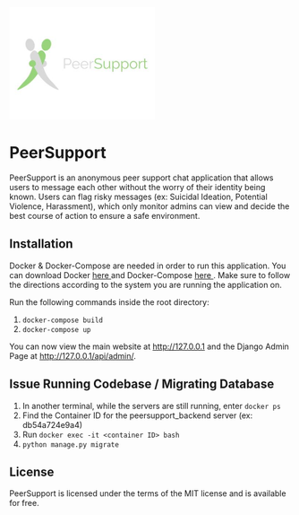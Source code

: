<img src="https://github.com/IanSteenstra/PeerSupport/blob/master/frontend/src/images/logo-hori.jpg" alt="PeerSupport logo" title="PeerSupport"  height="200" />

PeerSupport
=========================
PeerSupport is an anonymous peer support chat application that allows users to message each other without the worry of their identity being known. Users can flag risky messages (ex: Suicidal Ideation, Potential Violence, Harassment), which only monitor admins can view and decide the best course of action to ensure a safe environment. 

## Installation
Docker & Docker-Compose are needed in order to run this application. You can download Docker <a href='https://docs.docker.com/engine/install/'> here </a> and Docker-Compose <a href='https://docs.docker.com/compose/install/'> here </a>. Make sure to follow the directions according to the system you are running the application on. 

Run the following commands inside the root directory: 
1. `docker-compose build`
1. `docker-compose up`

You can now view the main website at http://127.0.0.1 and the Django Admin Page at http://127.0.0.1/api/admin/.

## Issue Running Codebase / Migrating Database

1. In another terminal, while the servers are still running, enter `docker ps`
1. Find the Container ID for the peersupport_backend server (ex: db54a724e9a4)
1. Run `docker exec -it <container ID> bash`
1. `python manage.py migrate`

## License

PeerSupport is licensed under the terms of the MIT license and is available for free.
